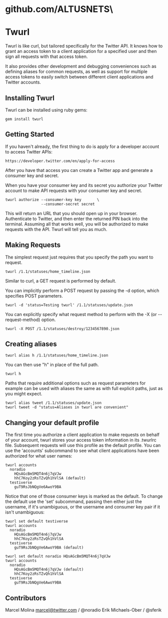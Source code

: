 # github.com/ALTUSNETS\

Twurl
=====

Twurl is like curl, but tailored specifically for the Twitter API.
It knows how to grant an access token to a client application for
a specified user and then sign all requests with that access token.

It also provides other development and debugging conveniences such
as defining aliases for common requests, as well as support for
multiple access tokens to easily switch between different client
applications and Twitter accounts.


Installing Twurl
----------------

Twurl can be installed using ruby gems:

```
gem install twurl
```


Getting Started
---------------

If you haven't already, the first thing to do is apply for a developer account to access Twitter APIs: 

```
https://developer.twitter.com/en/apply-for-access
```
  
After you have that access you can create a Twitter app and generate a consumer key and secret.  
  

When you have your consumer key and its secret you authorize
your Twitter account to make API requests with your consumer key
and secret.

```
twurl authorize --consumer-key key       \
                --consumer-secret secret
```

This will return an URL that you should open up in your browser.
Authenticate to Twitter, and then enter the returned PIN back into
the terminal.  Assuming all that works well, you will be authorized
to make requests with the API. Twurl will tell you as much.


Making Requests
---------------

The simplest request just requires that you specify the path you
want to request.

```
twurl /1.1/statuses/home_timeline.json
```

Similar to curl, a GET request is performed by default.

You can implicitly perform a POST request by passing the -d option,
which specifies POST parameters.

```
twurl -d 'status=Testing twurl' /1.1/statuses/update.json
```

You can explicitly specify what request method to perform with
the -X (or --request-method) option.

```
twurl -X POST /1.1/statuses/destroy/1234567890.json
```


Creating aliases
----------------

```
twurl alias h /1.1/statuses/home_timeline.json
```

You can then use "h" in place of the full path.

```
twurl h
```

Paths that require additional options such as request parameters for example can
be used with aliases the same as with full explicit paths, just as you might
expect.

```
twurl alias tweet /1.1/statuses/update.json
twurl tweet -d "status=Aliases in twurl are convenient"
```


Changing your default profile
-----------------------------

The first time you authorize a client application to make requests on behalf of your account, twurl stores your access token information in its .twurlrc file. Subsequent requests will use this profile as the default profile. You can use the 'accounts' subcommand to see what client applications have been authorized for what user names:

```
twurl accounts
  noradio
    HQsAGcBm5MQT4n6j7qVJw
    hhC7Koy2zRsTZvQh1hVlSA (default)
  testiverse
    guT9RsJbNQgVe6AwoY9BA
```

Notice that one of those consumer keys is marked as the default. To change the default use the 'set' subcommand, passing then either just the username, if it's unambiguous, or the username and consumer key pair if it isn't unambiguous:

```
twurl set default testiverse
twurl accounts
  noradio
    HQsAGcBm5MQT4n6j7qVJw
    hhC7Koy2zRsTZvQh1hVlSA
  testiverse
    guT9RsJbNQgVe6AwoY9BA (default)
```

```
twurl set default noradio HQsAGcBm5MQT4n6j7qVJw
twurl accounts
  noradio
    HQsAGcBm5MQT4n6j7qVJw (default)
    hhC7Koy2zRsTZvQh1hVlSA
  testiverse
    guT9RsJbNQgVe6AwoY9BA
```

Contributors
------------

Marcel Molina <marcel@twitter.com> / @noradio
Erik Michaels-Ober / @sferik
